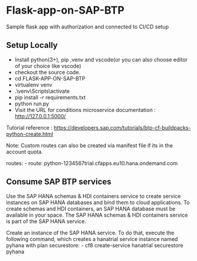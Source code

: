 # Flask-app-on-SAP-BTP
Sample flask app with authorization and connected to CI/CD setup


## Setup Locally 

- Install python(3+), pip ,venv and vscode(or you can also choose editor of your choice like vscode) 
- checkout the source code.
- cd FLASK-APP-ON-SAP-BTP
- virtualenv venv
- .\venv\Scripts\activate
- pip install -r requirements.txt
- python run.py
- Visit the URL for conditions microservice documentation : http://127.0.0.1:5000/


Tutorial reference : https://developers.sap.com/tutorials/btp-cf-buildpacks-python-create.html

Note: Custom routes can also be created via manifest file if its in the account quota.

  routes:
    - route: python-1234567trial.cfapps.eu10.hana.ondemand.com


## Consume SAP BTP services

Use the SAP HANA schemas & HDI containers service to create service instances on SAP HANA databases and bind them to cloud applications. To create schemas and HDI containers, an SAP HANA database must be available in your space. The SAP HANA schemas & HDI containers service is part of the SAP HANA service.

Create an instance of the SAP HANA service. To do that, execute the following command, which creates a hanatrial service instance named pyhana with plan securestore: 
    -   cf8 create-service hanatrial securestore pyhana
